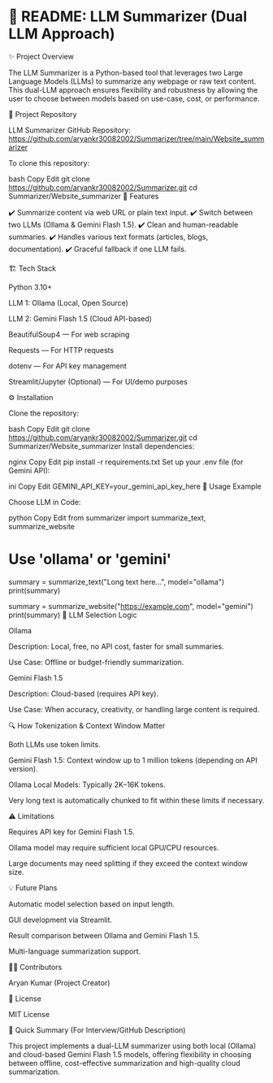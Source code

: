 # 📄 README: LLM Summarizer (Dual LLM Approach)

✨ Project Overview

The LLM Summarizer is a Python-based tool that leverages two Large Language Models (LLMs) to summarize any webpage or raw text content.
This dual-LLM approach ensures flexibility and robustness by allowing the user to choose between models based on use-case, cost, or performance.

🔗 Project Repository

LLM Summarizer GitHub Repository:
https://github.com/aryankr30082002/Summarizer/tree/main/Website_summarizer

To clone this repository:

bash
Copy
Edit
git clone https://github.com/aryankr30082002/Summarizer.git
cd Summarizer/Website_summarizer
🚀 Features

✔️ Summarize content via web URL or plain text input.
✔️ Switch between two LLMs (Ollama & Gemini Flash 1.5).
✔️ Clean and human-readable summaries.
✔️ Handles various text formats (articles, blogs, documentation).
✔️ Graceful fallback if one LLM fails.

🏗️ Tech Stack

Python 3.10+

LLM 1: Ollama (Local, Open Source)

LLM 2: Gemini Flash 1.5 (Cloud API-based)

BeautifulSoup4 — For web scraping

Requests — For HTTP requests

dotenv — For API key management

Streamlit/Jupyter (Optional) — For UI/demo purposes

⚙️ Installation

Clone the repository:

bash
Copy
Edit
git clone https://github.com/aryankr30082002/Summarizer.git
cd Summarizer/Website_summarizer
Install dependencies:

nginx
Copy
Edit
pip install -r requirements.txt
Set up your .env file (for Gemini API):

ini
Copy
Edit
GEMINI_API_KEY=your_gemini_api_key_here
📝 Usage Example

Choose LLM in Code:

python
Copy
Edit
from summarizer import summarize_text, summarize_website

# Use 'ollama' or 'gemini'
summary = summarize_text("Long text here...", model="ollama")
print(summary)

summary = summarize_website("https://example.com", model="gemini")
print(summary)
🔄 LLM Selection Logic

Ollama

Description: Local, free, no API cost, faster for small summaries.

Use Case: Offline or budget-friendly summarization.

Gemini Flash 1.5

Description: Cloud-based (requires API key).

Use Case: When accuracy, creativity, or handling large content is required.

🔍 How Tokenization & Context Window Matter

Both LLMs use token limits.

Gemini Flash 1.5: Context window up to 1 million tokens (depending on API version).

Ollama Local Models: Typically 2K–16K tokens.

Very long text is automatically chunked to fit within these limits if necessary.

⚠️ Limitations

Requires API key for Gemini Flash 1.5.

Ollama model may require sufficient local GPU/CPU resources.

Large documents may need splitting if they exceed the context window size.

💡 Future Plans

Automatic model selection based on input length.

GUI development via Streamlit.

Result comparison between Ollama and Gemini Flash 1.5.

Multi-language summarization support.

👨‍💻 Contributors

Aryan Kumar (Project Creator)

📜 License

MIT License

📝 Quick Summary (For Interview/GitHub Description)

This project implements a dual-LLM summarizer using both local (Ollama) and cloud-based Gemini Flash 1.5 models, offering flexibility in choosing between offline, cost-effective summarization and high-quality cloud summarization.
